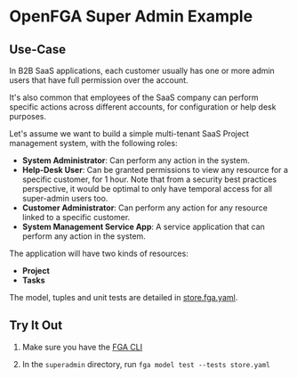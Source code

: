# OpenFGA Super Admin Example 

## Use-Case

In B2B SaaS applications, each customer usually has one or more admin users that have full permission over the account. 

It's also common that employees of the SaaS company can perform specific actions across different accounts, for configuration or help desk purposes. 

Let's assume we want to build a simple multi-tenant SaaS Project management system, with the following roles:

- **System Administrator**: Can perform any action in the system.
- **Help-Desk User**: Can be granted permissions to view any resource for a specific customer, for 1 hour. Note that from a security best practices perspective, it would be optimal to only have temporal access for all super-admin users too.
- **Customer Administrator**: Can perform any action for any resource linked to a specific customer.
- **System Management Service App**: A service application that can perform any action in the system.

The application will have two kinds of resources:
- **Project**
- **Tasks**

The model, tuples and unit tests are detailed in [store.fga.yaml](./store.fga.yaml).

## Try It Out

1. Make sure you have the [FGA CLI](https://github.com/openfga/cli/?tab=readme-ov-file#installation)

2. In the `superadmin` directory, run `fga model test --tests store.yaml`
